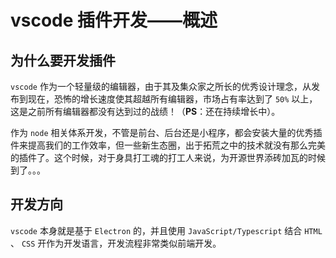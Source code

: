 # vscode 插件开发——概述

## 为什么要开发插件

`vscode` 作为一个轻量级的编辑器，由于其及集众家之所长的优秀设计理念，从发布到现在，恐怖的增长速度使其超越所有编辑器，市场占有率达到了 `50%` 以上，这是之前所有编辑器都没有达到过的战绩！（**PS**：还在持续增长中）。

作为 `node` 相关体系开发，不管是前台、后台还是小程序，都会安装大量的优秀插件来提高我们的工作效率，但一些新生态圈，出于拓荒之中的技术就没有那么完美的插件了。这个时候，对于身具打工魂的打工人来说，为开源世界添砖加瓦的时候到了。。。

## 开发方向

`vscode` 本身就是基于 `Electron` 的，并且使用 `JavaScript/Typescript` 结合 `HTML` 、 `CSS` 开作为开发语言，开发流程非常类似前端开发。
